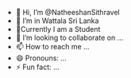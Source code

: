 - 👋 Hi, I’m @NatheeshanSithravel
- 👀 I’m in Wattala Sri Lanka
- 🌱Currently I am a Student
- 💞️ I’m looking to collaborate on ...
- 📫 How to reach me ...
- 😄 Pronouns: ...
- ⚡ Fun fact: ...

<!---
NatheeshanSithravel/NatheeshanSithravel is a ✨ special ✨ repository because its `README.md` (this file) appears on your GitHub profile.
You can click the Preview link to take a look at your changes.
--->
